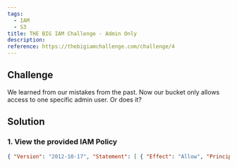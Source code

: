 ```yaml
---
tags:
  - IAM
  - S3
title: THE BIG IAM Challenge - Admin Only
description: 
reference: https://thebigiamchallenge.com/challenge/4
---
```

## Challenge

We learned from our mistakes from the past. Now our bucket only allows access to one specific admin user. Or does it?

## Solution

### 1. View the provided IAM Policy


```json
{ "Version": "2012-10-17", "Statement": [ { "Effect": "Allow", "Principal": "*", "Action": "s3:GetObject", "Resource": "arn:aws:s3:::thebigiamchallenge-admin-storage-abf1321/*" }, { "Effect": "Allow", "Principal": "*", "Action": "s3:ListBucket", "Resource": "arn:aws:s3:::thebigiamchallenge-admin-storage-abf1321", "Condition": { "StringLike": { "s3:prefix": "files/*" }, "ForAllValues:StringLike": { "aws:PrincipalArn": "arn:aws:iam::133713371337:user/admin" } } } ] }
```

